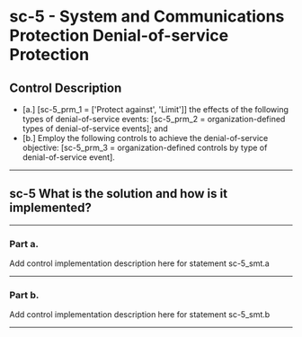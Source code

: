 # sc-5 - System and Communications Protection Denial-of-service Protection

## Control Description

- \[a.\] \[sc-5_prm_1 = \['Protect against', 'Limit'\]\] the effects of the following types of denial-of-service events: \[sc-5_prm_2 = organization-defined types of denial-of-service events\]; and
- \[b.\] Employ the following controls to achieve the denial-of-service objective: \[sc-5_prm_3 = organization-defined controls by type of denial-of-service event\].

______________________________________________________________________

## sc-5 What is the solution and how is it implemented?

______________________________________________________________________

### Part a.

Add control implementation description here for statement sc-5_smt.a

______________________________________________________________________

### Part b.

Add control implementation description here for statement sc-5_smt.b

______________________________________________________________________
